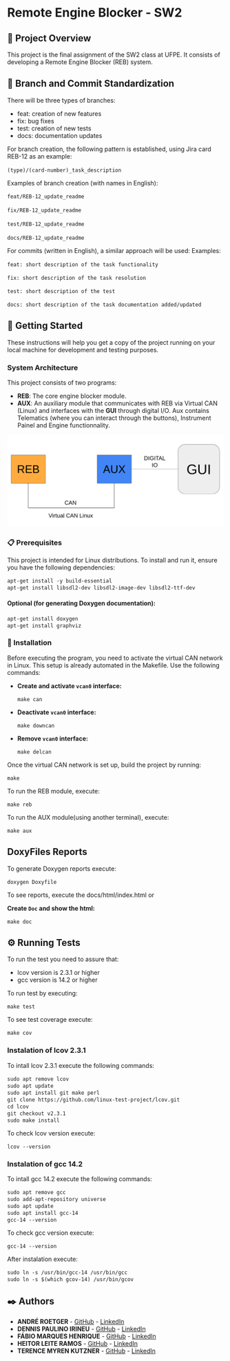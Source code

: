 # Remote Engine Blocker - SW2

## 📖 Project Overview

This project is the final assignment of the SW2 class at UFPE. It consists of developing a Remote Engine Blocker (REB) system.

## 🔀 Branch and Commit Standardization

There will be three types of branches:

- feat: creation of new features
- fix: bug fixes
- test: creation of new tests
- docs: documentation updates

For branch creation, the following pattern is established, using Jira card REB-12 as an example:

`(type)/(card-number)_task_description`

Examples of branch creation (with names in English):

```
feat/REB-12_update_readme

fix/REB-12_update_readme

test/REB-12_update_readme

docs/REB-12_update_readme
```

For commits (written in English), a similar approach will be used:
Examples:

`feat: short description of the task functionality`

`fix: short description of the task resolution`

`test: short description of the test`

`docs: short description of the task documentation added/updated`

## 🚀 Getting Started

These instructions will help you get a copy of the project running on your local machine for development and testing purposes.

### System Architecture

This project consists of two programs:

- **REB**: The core engine blocker module.
- **AUX**: An auxiliary module that communicates with REB via Virtual CAN (Linux) and interfaces with the **GUI** through digital I/O. Aux contains Telematics (where you can interact through the buttons), Instrument Painel and Engine functionnality.

![System Architecture](./project.png)

### 📋 Prerequisites

This project is intended for Linux distributions. To install and run it, ensure you have the following dependencies:

```
apt-get install -y build-essential
apt-get install libsdl2-dev libsdl2-image-dev libsdl2-ttf-dev
```

#### Optional (for generating Doxygen documentation):

```
apt-get install doxygen
apt-get install graphviz
```

### 🔧 Installation

Before executing the program, you need to activate the virtual CAN network in Linux. This setup is already automated in the Makefile. Use the following commands:

- **Create and activate `vcan0` interface:**
  ```
  make can
  ```
- **Deactivate `vcan0` interface:**
  ```
  make downcan
  ```
- **Remove `vcan0` interface:**
  ```
  make delcan
  ```

Once the virtual CAN network is set up, build the project by running:

```
make
```

To run the REB module, execute:

```
make reb
```

To run the AUX module(using another terminal), execute:

```
make aux
```

## DoxyFiles Reports

To generate Doxygen reports execute:
```
doxygen Doxyfile
```

To see reports, execute the docs/html/index.html or

**Create `Doc` and show the html:**
  ```
  make doc
  ```

## ⚙️ Running Tests

To run the test you need to assure that:
- lcov version is 2.3.1 or higher
- gcc version is 14.2 or higher

To run test by executing:
  ```
  make test
  ```

To see test coverage execute:
  ```
  make cov
  ```

### Instalation of lcov 2.3.1

To intall lcov 2.3.1 execute the following commands:
  ```
  sudo apt remove lcov
  sudo apt update
  sudo apt install git make perl
  git clone https://github.com/linux-test-project/lcov.git
  cd lcov
  git checkout v2.3.1
  sudo make install
  ```
To check lcov version execute:
  ```
  lcov --version 
  ```

### Instalation of gcc 14.2
To intall gcc 14.2 execute the following commands:
  ```
  sudo apt remove gcc
  sudo add-apt-repository universe
  sudo apt update
  sudo apt install gcc-14
  gcc-14 --version 
  ```

To check gcc version execute:
  ```
  gcc-14 --version 
  ```

After instalation execute:
  ```
  sudo ln -s /usr/bin/gcc-14 /usr/bin/gcc
  sudo ln -s $(which gcov-14) /usr/bin/gcov
  ```

## ✒️ Authors

- **ANDRÉ ROETGER** - [GitHub](https://github.com/andremgbr) - [LinkedIn](https://www.linkedin.com/in/andre-roetger/)
- **DENNIS PAULINO IRINEU** - [GitHub](https://github.com/DennisIrineu) - [LinkedIn](https://www.linkedin.com/in/dirineu/)
- **FÁBIO MARQUES HENRIQUE** - [GitHub](https://github.com/fabiohennr) - [LinkedIn](https://www.linkedin.com/in/engenheirofabiohenrique/)
- **HEITOR LEITE RAMOS** - [GitHub](https://github.com/hramos94) - [LinkedIn](https://www.linkedin.com/in/heitorlramos/)
- **TERENCE MYREN KUTZNER** - [GitHub](https://github.com/TerenceKutzner) - [LinkedIn](https://www.linkedin.com/in/terence-myren-kutzner/)

